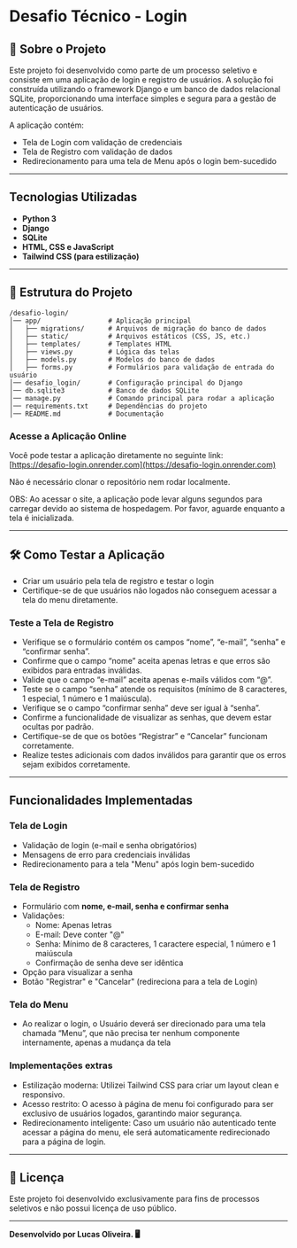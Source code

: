 # Desafio Técnico - Login

## 📌 Sobre o Projeto
Este projeto foi desenvolvido como parte de um processo seletivo e consiste em uma aplicação de login e registro de usuários. A solução foi construída utilizando o framework Django e um banco de dados relacional SQLite, proporcionando uma interface simples e segura para a gestão de autenticação de usuários.

A aplicação contém:
- Tela de Login com validação de credenciais
- Tela de Registro com validação de dados
- Redirecionamento para uma tela de Menu após o login bem-sucedido

---
## Tecnologias Utilizadas

- **Python 3**
- **Django**
- **SQLite**
- **HTML, CSS e JavaScript**
- **Tailwind CSS (para estilização)**

---
## 📂 Estrutura do Projeto

```
/desafio-login/
│── app/                 # Aplicação principal
│   ├── migrations/      # Arquivos de migração do banco de dados
│   ├── static/          # Arquivos estáticos (CSS, JS, etc.)
│   ├── templates/       # Templates HTML
│   ├── views.py         # Lógica das telas
│   ├── models.py        # Modelos do banco de dados
│   ├── forms.py         # Formulários para validação de entrada do usuário
│── desafio_login/       # Configuração principal do Django
│── db.sqlite3           # Banco de dados SQLite
│── manage.py            # Comando principal para rodar a aplicação
│── requirements.txt     # Dependências do projeto
│── README.md            # Documentação
```
### Acesse a Aplicação Online
Você pode testar a aplicação diretamente no seguinte link:  
[https://desafio-login.onrender.com](https://desafio-login.onrender.com)

Não é necessário clonar o repositório nem rodar localmente.

OBS: Ao acessar o site, a aplicação pode levar alguns segundos para carregar devido ao sistema de hospedagem. Por favor, aguarde enquanto a tela é inicializada.


---

## 🛠 Como Testar a Aplicação
- Criar um usuário pela tela de registro e testar o login
- Certifique-se de que usuários não logados não conseguem acessar a tela do menu diretamente.

### Teste a Tela de Registro
- Verifique se o formulário contém os campos “nome”, “e-mail”, “senha” e “confirmar senha”.
- Confirme que o campo “nome” aceita apenas letras e que erros são exibidos para entradas inválidas.
- Valide que o campo “e-mail” aceita apenas e-mails válidos com “@”.
- Teste se o campo “senha” atende os requisitos (mínimo de 8 caracteres, 1 especial, 1 número e 1 maiúscula).
- Verifique se o campo “confirmar senha” deve ser igual à “senha”.
- Confirme a funcionalidade de visualizar as senhas, que devem estar ocultas por padrão.
- Certifique-se de que os botões “Registrar” e “Cancelar” funcionam corretamente.
- Realize testes adicionais com dados inválidos para garantir que os erros sejam exibidos corretamente.
---
## Funcionalidades Implementadas

### Tela de Login
- Validação de login (e-mail e senha obrigatórios)
- Mensagens de erro para credenciais inválidas
- Redirecionamento para a tela "Menu" após login bem-sucedido

### Tela de Registro
- Formulário com **nome, e-mail, senha e confirmar senha**
- Validações:
  - Nome: Apenas letras
  - E-mail: Deve conter "@"
  - Senha: Mínimo de 8 caracteres, 1 caractere especial, 1 número e 1 maiúscula
  - Confirmação de senha deve ser idêntica
- Opção para visualizar a senha
- Botão "Registrar" e "Cancelar" (redireciona para a tela de Login)

### Tela do Menu
- Ao realizar o login, o Usuário deverá ser direcionado para uma tela chamada “Menu”, que não precisa ter nenhum componente internamente, apenas a mudança da tela

### Implementações extras
 - Estilização moderna: Utilizei Tailwind CSS para criar um layout clean e responsivo.
 - Acesso restrito: O acesso à página de menu foi configurado para ser exclusivo de usuários logados, garantindo maior segurança.
 - Redirecionamento inteligente: Caso um usuário não autenticado tente acessar a página do menu, ele será automaticamente redirecionado para a página de login.

---

## 📜 Licença
Este projeto foi desenvolvido exclusivamente para fins de processos seletivos e não possui licença de uso público.

---
**Desenvolvido por Lucas Oliveira. 🖥️**
